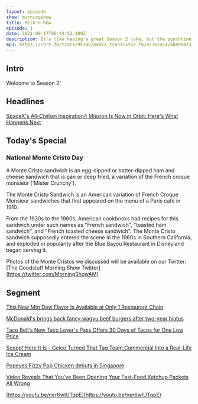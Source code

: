 ```yaml
---
layout: episode
show: morningshow
title: Milk'n Dew
episode: 1
date: 2021-09-17T06:44:52.409Z
description: It's like having a great Season 2 joke, but the punchline is
mp3: https://chrt.fm/track/9E18G/media.transistor.fm/077e1451/ab098473.mp3
---
```

## Intro

Welcome to Season 2!

## Headlines

[SpaceX's All-Civilian Inspiration4 Mission Is Now in Orbit: Here's What Happens Next](https://gizmodo.com/spacex-s-all-civilian-inspiration4-mission-is-now-in-or-1847687655)

## Today's Special

### National Monte Cristo Day

A Monte Cristo sandwich is an egg-dipped or batter-dipped ham and cheese sandwich that is pan or deep fried, a variation of the French croque monsieur ('Mister Crunchy').

The Monte Cristo Sandwich is an American variation of French Croque Monsieur sandwiches that first appeared on the menu of a Paris cafe in 1910.

From the 1930s to the 1960s, American cookbooks had recipes for this sandwich under such names as "French sandwich", "toasted ham sandwich", and "French toasted cheese sandwich". The Monte Cristo sandwich supposedly entered the scene in the 1960s in Southern California, and exploded in popularity after the Blue Bayou Restaurant in Disneyland began serving it.

Photos of the Monte Cristos we discussed will be available on our Twitter: 
[The Goodstuff Morning Show Twitter]
(https://twitter.com/MorningShowAM)

## Segment

[This New Mtn Dew Flavor Is Available at Only 1 Restaurant Chain](https://www.thrillist.com/news/nation/mtn-dew-dark-berry-bash-applebees)

[McDonald's brings back fancy wagyu beef burgers after two-year hiatus](https://www.dailymail.co.uk/femail/article-9987563/McDonalds-Australia-brings-fancy-wagyu-beef-burgers-two-year-hiatus.html)

[Taco Bell's New Taco Lover's Pass Offers 30 Days of Tacos for One Low Price](https://www.foodandwine.com/news/taco-bell-subscription-test)

[Scoop! Here It Is - Geico Turned That Tag Team Commercial Into a Real-Life Ice Cream](https://www.foodandwine.com/news/scoop-there-it-is-commercial-ice-cream-tag-team-geico)

[Popeyes Fizzy Pop Chicken debuts in Singapore](https://thetakeout.com/popeyes-singapore-fizzy-pop-chicken-pop-rocks-explode-f-1847688471)

[Video Reveals That You've Been Opening Your Fast-Food Ketchup Packets All Wrong](https://www.entrepreneur.com/article/385049)

[https://youtu.be/ner6wlUTqpE](https://youtu.be/ner6wlUTqpE)